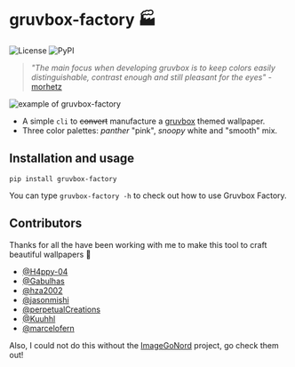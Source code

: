 # gruvbox-factory 🏭
![License](https://img.shields.io/github/license/paulopacitti/gruvbox-factory?color=b8bb26&style=flat-square)
![PyPI](https://img.shields.io/pypi/v/gruvbox-factory?color=fb4934&style=flat-square)

> _"The main focus when developing gruvbox is to keep colors easily distinguishable, contrast enough and still pleasant for the eyes"_ - [morhetz](https://github.com/morhetz)

![example of gruvbox-factory](https://raw.githubusercontent.com/paulopacitti/gruvbox-factory/master/example.png)

- A simple `cli` to ~~convert~~ manufacture a [gruvbox](https://github.com/morhetz/gruvbox) themed wallpaper.
- Three color palettes: *panther* "pink", *snoopy* white and "smooth" mix.

## Installation ️and usage
`pip install gruvbox-factory`

You can type `gruvbox-factory -h` to check out how to use Gruvbox Factory.


## Contributors
Thanks for all the have been working with me to make this tool to craft beautiful wallpapers 🧡 
- [@H4ppy-04](https://github.com/H4ppy-04)
- [@Gabulhas](https://github.com/Gabulhas)
- [@hza2002](https://github.com/hza2002)
- [@jasonmishi](https://github.com/jasonmishi)
- [@perpetualCreations](https://github.com/perpetualCreations)
- [@Kuuhhl](https://github.com/Kuuhhl)
- [@marcelofern](https://github.com/marcelofern)

Also, I could not do this without the [ImageGoNord](https://github.com/Schroedinger-Hat/ImageGoNord-Web) project, go check them out!
